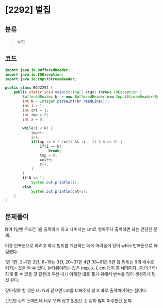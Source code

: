 # [2292] 벌집

## 분류
> 수학
>

## 코드
```java
import java.io.BufferedReader;
import java.io.IOException;
import java.io.InputStreamReader;

public class BOJ2292 {
	public static void main(String[] args) throws IOException {
		BufferedReader br = new BufferedReader(new InputStreamReader(System.in));
		int N = Integer.parseInt(br.readLine());
		int i = 1;
		int cnt = 1;
		int tmp = 0;
		int x = 0;
        
		while(i < N) {
			tmp++;
			i++;
			if(tmp == 6 * (x+1) && (i - 1) % 6 == 0) {
				if(i == N)
					break;
				tmp = 0;
				cnt++;
				x++;
			}
		}
		if(N == 1)
			System.out.println(1);
		else
			System.out.println(cnt+1);
	}
}
```

## 문제풀이

N이 1일땐 무조건 1을 출력하게 하고 나머지는 cnt로 쌓아주다 출력하면 되는 간단한 문제.

이중 반복문으로 하려고 하니 범위를 계산하는 데에 어려움이 있어 while 반복문으로 해결했다. 

1은 1칸, 2~7은 2칸, 8~19는 3칸, 20~37은 4칸 38~61은 5칸 등 범위는 6의 배수로 커지는 것을 알 수 있다. 늘려줘야하는 값은 tmp, x,  i, cnt 까지 총 네개이다. 좀 더 간단하게 풀 수 있을 것 같은데 우선 내가 이해한 대로 풀기 위해서 변수를 많이 생성하게 된 것 같다.

잡아줘야 할 것은 i가 N과 같으면 cnt를 더해주지 않고 바로 출력해야하는 점이다.

간단한 수학 문제인데 너무 오래 잡고 있었던 것 같아 많이 아쉬웠던 문제.